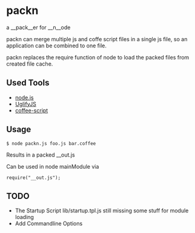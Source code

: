 
# packn
a __pack__er for __n__ode

packn can merge multiple js and coffe script files in a single js file, so an application can be combined to one file.

packn replaces the require function of node to load the packed files from created file cache.

## Used Tools

* [node.js](http://nodejs.org/)
* [UglifyJS](https://github.com/mishoo/UglifyJS)
* [coffee-script](http://jashkenas.github.com/coffee-script/)

## Usage

    $ node packn.js foo.js bar.coffee

Results in a packed __out.js

Can be used in node mainModule via

    require("__out.js");


## TODO

* The Startup Script lib/startup.tpl.js still missing some stuff for module loading
* Add Commandline Options






